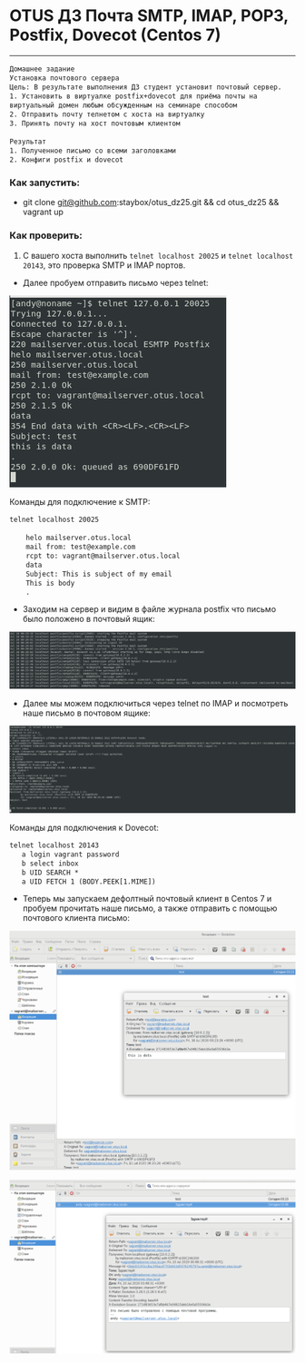 # OTUS ДЗ Почта SMTP, IMAP, POP3, Postfix, Dovecot  (Centos 7)
----------------------------------------------------------------------- 

```
Домашнее задание
Установка почтового сервера
Цель: В результате выполнения ДЗ студент установит почтовый сервер.
1. Установить в виртуалке postfix+dovecot для приёма почты на виртуальный домен любым обсужденным на семинаре способом
2. Отправить почту телнетом с хоста на виртуалку
3. Принять почту на хост почтовым клиентом

Результат
1. Полученное письмо со всеми заголовками
2. Конфиги postfix и dovecot
```

### Как запустить:
- git clone git@github.com:staybox/otus_dz25.git && cd otus_dz25 && vagrant up

### Как проверить:

1. С вашего хоста выполнить ```telnet localhost 20025``` и ```telnet localhost 20143```, это проверка SMTP и IMAP портов. 

- Далее пробуем отправить письмо через telnet:

![Image 1](https://raw.githubusercontent.com/staybox/otus_dz25/master/screenshots/telnet.png)

Команды для подключение к SMTP:
```
telnet localhost 20025

    helo mailserver.otus.local
    mail from: test@example.com
    rcpt to: vagrant@mailserver.otus.local
    data
    Subject: This is subject of my email
    This is body
    .
```

- Заходим на сервер и видим в файле журнала postfix что письмо было положено в почтовый ящик:

 ![Image 2](https://raw.githubusercontent.com/staybox/otus_dz25/master/screenshots/maillog.png)

- Далее мы можем подключиться через telnet по IMAP и посмотреть наше письмо в почтовом ящике:

 ![Image 3](https://raw.githubusercontent.com/staybox/otus_dz25/master/screenshots/dovecot.png)

 Команды для подключения к Dovecot:
 ```
 telnet localhost 20143
    a login vagrant password
    b select inbox
    b UID SEARCH *
    a UID FETCH 1 (BODY.PEEK[1.MIME])
 ```

- Теперь мы запускаем дефолтный почтовый клиент в Centos 7 и пробуем прочитать наше письмо, а также отправить с помощью почтового клиента письмо:

 ![Image 4](https://raw.githubusercontent.com/staybox/otus_dz25/master/screenshots/evo.png)

 ![Image 5](https://raw.githubusercontent.com/staybox/otus_dz25/master/screenshots/evo2.png)
